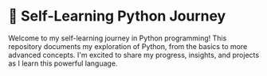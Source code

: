 # 🐍 Self-Learning Python Journey

Welcome to my self-learning journey in Python programming! This repository documents my exploration of Python, from the basics to more advanced concepts. I'm excited to share my progress, insights, and projects as I learn this powerful language.

